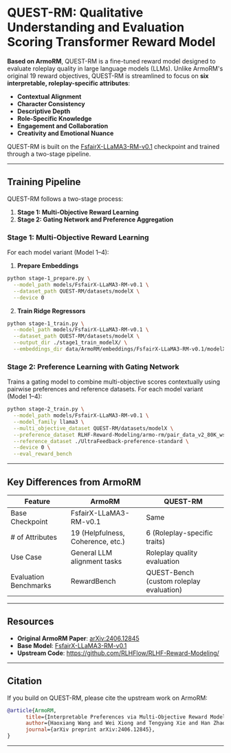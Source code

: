 # QUEST-RM: Qualitative Understanding and Evaluation Scoring Transformer Reward Model

**Based on ArmoRM**, QUEST-RM is a fine-tuned reward model designed to evaluate roleplay quality in large language models (LLMs). Unlike ArmoRM's original 19 reward objectives, QUEST-RM is streamlined to focus on **six interpretable, roleplay-specific attributes**:
- **Contextual Alignment**
- **Character Consistency**
- **Descriptive Depth**
- **Role-Specific Knowledge**
- **Engagement and Collaboration**
- **Creativity and Emotional Nuance**

QUEST-RM is built on the [FsfairX-LLaMA3-RM-v0.1](https://huggingface.co/sfairXC/FsfairX-LLaMA3-RM-v0.1) checkpoint and trained through a two-stage pipeline.

---

## Training Pipeline

QUEST-RM follows a two-stage process:
1. **Stage 1: Multi-Objective Reward Learning**
2. **Stage 2: Gating Network and Preference Aggregation**

### Stage 1: Multi-Objective Reward Learning

For each model variant (Model 1–4):

1. **Prepare Embeddings**
```bash
python stage-1_prepare.py \
  --model_path models/FsfairX-LLaMA3-RM-v0.1 \
  --dataset_path QUEST-RM/datasets/modelX \
  --device 0
```

2. **Train Ridge Regressors**
```bash
python stage-1_train.py \
  --model_path models/FsfairX-LLaMA3-RM-v0.1 \
  --dataset_path QUEST-RM/datasets/modelX \
  --output_dir ./stage1_train_modelX/ \
  --embeddings_dir data/ArmoRM/embeddings/FsfairX-LLaMA3-RM-v0.1/modelX
```

### Stage 2: Preference Learning with Gating Network

Trains a gating model to combine multi-objective scores contextually using pairwise preferences and reference datasets. For each model variant (Model 1–4):

```bash
python stage-2_train.py \
  --model_path models/FsfairX-LLaMA3-RM-v0.1 \
  --model_family llama3 \
  --multi_objective_dataset QUEST-RM/datasets/modelX \
  --preference_dataset RLHF-Reward-Modeling/armo-rm/pair_data_v2_80K_wsafety/ \
  --reference_dataset ./UltraFeedback-preference-standard \
  --device 0 \
  --eval_reward_bench
```

---

## Key Differences from ArmoRM

| Feature                     | ArmoRM                                | QUEST-RM                                |
|----------------------------|----------------------------------------|------------------------------------------|
| Base Checkpoint            | FsfairX-LLaMA3-RM-v0.1                 | Same                                     |
| # of Attributes            | 19 (Helpfulness, Coherence, etc.)     | 6 (Roleplay-specific traits)             |
| Use Case                   | General LLM alignment tasks            | Roleplay quality evaluation              |
| Evaluation Benchmarks      | RewardBench                            | QUEST-Bench (custom roleplay evaluation) |

---

## Resources

- **Original ArmoRM Paper**: [arXiv:2406.12845](https://arxiv.org/abs/2406.12845)
- **Base Model**: [FsfairX-LLaMA3-RM-v0.1](https://huggingface.co/sfairXC/FsfairX-LLaMA3-RM-v0.1)
- **Upstream Code**: https://github.com/RLHFlow/RLHF-Reward-Modeling/

---

## Citation

If you build on QUEST-RM, please cite the upstream work on ArmoRM:

```bibtex
@article{ArmoRM,
      title={Interpretable Preferences via Multi-Objective Reward Modeling and Mixture-of-Experts}, 
      author={Haoxiang Wang and Wei Xiong and Tengyang Xie and Han Zhao and Tong Zhang},
      journal={arXiv preprint arXiv:2406.12845},
}
```

---
